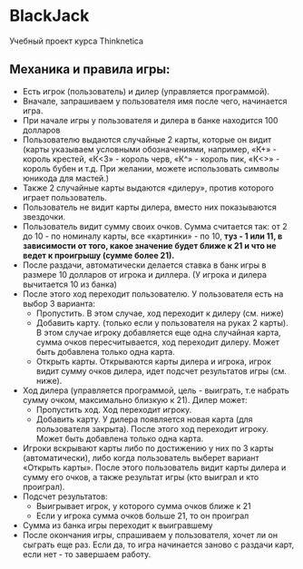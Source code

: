 # BlackJack
Учебный проект курса Thinknetica

## Механика и правила игры:

* Есть игрок (пользователь) и дилер (управляется программой).
* Вначале, запрашиваем у пользователя имя после чего, начинается игра.
* При начале игры у пользователя и дилера в банке находится 100 долларов
* Пользователю выдаются случайные 2 карты, которые он видит (карты указываем условными обозначениями, например, «К+» - король крестей, «К<3» - король черв, «К^» - король пик, «К<>» - король бубен и т.д. При желании, можете использовать символы юникода для мастей.)
* Также 2 случайные карты выдаются «дилеру», против которого играет пользователь. 
* Пользователь не видит карты дилера, вместо них показываются звездочки.
* Пользователь видит сумму своих очков. Сумма считается так: от 2 до 10 - по номиналу карты, все «картинки» - по 10, **туз - 1 или 11, в зависимости от того, какое значение будет ближе к 21 и что не ведет к проигрышу (сумме более 21).**
* После раздачи, автоматически делается ставка в банк игры в размере 10 долларов от игрока и диллера. (У игрока и дилера вычитается 10 из банка)
* После этого ход переходит пользователю. У пользователя есть на выбор 3 варианта:
  * Пропустить. В этом случае, ход переходит к дилеру (см. ниже)
  * Добавить карту. (только если у пользователя на руках 2 карты). В этом случае игроку добавляется еще одна случайная карта, сумма очков пересчитывается, ход переходит дилеру. Может быть добавлена только одна карта. 
  * Открыть карты. Открываются карты дилера и игрока, игрок видит сумму очков дилера, идет подсчет результатов игры (см. ниже).
* Ход дилера (управляется программой, цель - выиграть, т.е набрать сумму очком, максимально близкую к 21). Дилер может:
  * Пропустить ход. Ход переходит игроку. 
  * Добавить карту. У дилера появляется новая карта (для пользователя закрыта). После этого ход переходит игроку. Может быть добавлена только одна карта.
* Игроки вскрывают карты либо по достижению у них по 3 карты (автоматически), либо когда пользователь выберет вариант «Открыть карты». После этого пользователь видит карты дилера и сумму его очков, а также результат игры (кто выиграл и кто проиграл).
* Подсчет результатов:
  * Выигрывает игрок, у которого сумма очков ближе к 21
  * Если у игрока сумма очков больше 21, то он проиграл
* Сумма из банка игры переходит к выигравшему
* После окончания игры, спрашиваем у пользователя, хочет ли он сыграть еще раз. Если да, то игра начинается заново с раздачи карт, если нет - то завершаем работу.
